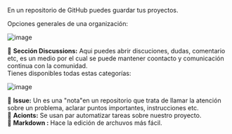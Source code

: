 


En un repositorio de GitHub puedes guardar tus proyectos.

Opciones generales de una organización:

![image](https://user-images.githubusercontent.com/99162884/165006588-ac2f4371-06d2-446d-b2f9-ba96755a88a0.png)


🔅 __Sección Discussions:__ Aqui puedes abrir discuciones, dudas, comentario etc, es un medio por el cual se puede mantener coontacto y comunicación continua con la comunidad. <br>
Tienes disponibles todas estas categorías:

![image](https://user-images.githubusercontent.com/99162884/165006628-6ef89ab6-0395-4c6a-b2ca-871d556a645f.png)

🔅 __Issue:__ Un  es una "nota"en un repositorio que trata de llamar la atención sobre un problema, aclarar puntos importantes, instrucciones etc. <br>
🔅 __Acionts:__ Se usan par automatizar tareas sobre nuestro proyecto. <br>
🔅 __Markdown :__ Hace la edición de archuvos más fácil. <br>
